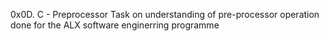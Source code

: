 0x0D. C - Preprocessor
Task on understanding of pre-processor operation done for the ALX software enginerring programme
